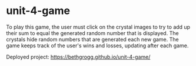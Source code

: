 # unit-4-game

To play this game, the user must click on the crystal images to try to add up their sum to equal the generated random number that is displayed.  The crystals hide random numbers that are generated each new game.  The game keeps track of the user's wins and losses, updating after each game.

Deployed project: https://bethgrogg.github.io/unit-4-game/